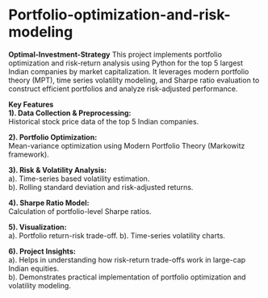 # Portfolio-optimization-and-risk-modeling
**Optimal-Investment-Strategy**
This project implements portfolio optimization and risk-return analysis using Python for the top 5 largest Indian companies by market capitalization. It leverages modern portfolio theory (MPT), time series volatility modeling, and Sharpe ratio evaluation to construct efficient portfolios and analyze risk-adjusted performance.

**Key Features**<br>
**1). Data Collection & Preprocessing:**<br>
Historical stock price data of the top 5 Indian companies.

**2). Portfolio Optimization:**<br>
Mean-variance optimization using Modern Portfolio Theory (Markowitz framework).<br>

**3). Risk & Volatility Analysis:**<br>
a). Time-series based volatility estimation.<br>
b). Rolling standard deviation and risk-adjusted returns.<br>

**4). Sharpe Ratio Model:**<br>
Calculation of portfolio-level Sharpe ratios.

**5). Visualization:**<br>
a). Portfolio return-risk trade-off.
b). Time-series volatility charts.

**6). Project Insights:**<br>
a). Helps in understanding how risk-return trade-offs work in large-cap Indian equities.<br>
b). Demonstrates practical implementation of portfolio optimization and volatility modeling.
